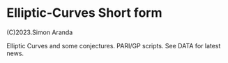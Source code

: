 # Elliptic-Curves Short form
(C)2023.Simon Aranda

Elliptic Curves and some conjectures.
PARI/GP scripts.
See DATA for latest news.

